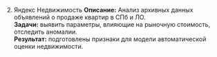 2. Яндекс Недвижимость
**Описание:** Анализ архивных данных объявлений о продаже квартир в СПб и ЛО.  
**Задачи:** выявить параметры, влияющие на рыночную стоимость, отследить аномалии.  
**Результат:** подготовлены признаки для модели автоматической оценки недвижимости.
